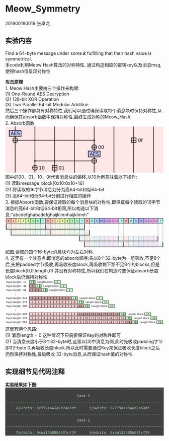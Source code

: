 # Meow_Symmetry

201900180019 张卓龙

## 实验内容
Find a 64-byte message under some 𝒌 fulfilling that their hash value is symmetrical.              
本code利用Meow Hash算法的对称特性, 通过构造相应的密钥key以及消息msg, 使得hash值呈现对称性                        
      
    
**攻击原理**                
    1. Meow Hash主要由三个操作来构建:       
    (1) One-Round AES Decryption        
    (2) 128-bit XOR Operation                    
    (3) Two Parallel 64-bit Modular Addition          
    然后三个操作都具有对称特性,我们可以通过确保读取每个消息块时保持对称性,从而确保在absorb函数中保持对称性,最终生成对称的Meow_Hash.               
    2. Absorb函数          
    ![参考](https://github.com/Zhang-SDU/cst-project/blob/main/Real_World_Cryptanalyses/Meow_Symmetry/ref1.png)         
    图中的00、01、10、0f代表消息块的偏移,以10为例意味着以下操作:        
    (1) 读取message_block[0x10:0x10+16]           
    (2) 将读取的16字节消息划分为高64-bit和低64-bit              
    (3) 高64-bit和低64-bit分别进行相应的操作        
    3. 根据Absorb函数,要保证读取的每个消息块的对称性,即保证每个读取的16字节消息的高64-bit和低64-bit相同,所以构造以下消息:"abcdefghabcdefghaijklmnhaijklmnh"                  
    ![参考](https://github.com/Zhang-SDU/cst-project/blob/main/Real_World_Cryptanalyses/Meow_Symmetry/ref2.png)                
    如图,读取的四个16-byte消息块均为左右对称.                   
    4. 这里有一个注意点:即消息的absorb顺序:先以8个32-byte为一组吸收,不足8个后,先把padded字节吸收,再吸收长度block,再吸收剩下那不足8个的blocks;但是长度block(0,0,length,0)            并没有对称特性,所以我们在构造时要保证absorb长度block后仍保持对称性.         
    ![参考](https://github.com/Zhang-SDU/cst-project/blob/main/Real_World_Cryptanalyses/Meow_Symmetry/ref3.png)             
    这里有两个思路:      
    (1) 消息length = 0,这种情况下只需要保证Key的对称性即可         
    (2) 当消息长度小于8个32-byte时,这里以[3]中消息为例,此时先吸收padding字节即32-byte 0,再吸收长度block,所以此时需要通过Key来保证吸收长度block之后仍然保持对称性,最后吸收
    32-byte消息,从而保证hash值的对称性.


## 实现细节见代码注释

**实验结果如下图:**
![攻击结果](https://github.com/Zhang-SDU/cst-project/blob/main/Real_World_Cryptanalyses/Meow_Symmetry/result.png)
